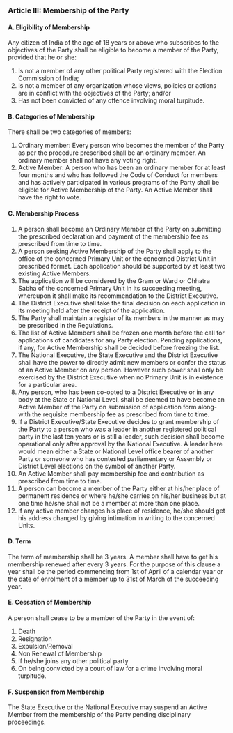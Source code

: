 ### Article III: Membership of the Party

#### A. Eligibility of Membership

Any citizen of India of the age of 18 years or above who subscribes to the objectives of the Party shall be eligible to become a member of the Party, provided that he or she:

1. Is not a member of any other political Party registered with the Election Commission of India;
1. Is not a member of any organization whose views, policies or actions are in conflict with the objectives of the Party; and/or
3. Has not been convicted of any offence involving moral turpitude.

#### B. Categories of Membership 

There shall be two categories of members:

1. Ordinary member: Every person who becomes the member of the Party as per the procedure prescribed shall be an ordinary member. An ordinary member shall not have any voting right.
1. Active Member: A person who has been an ordinary member for at least four months and who has followed the Code of Conduct for members and has actively participated in various programs of the Party shall be eligible for Active Membership of the Party. An Active Member shall have the right to vote.

#### C. Membership Process

1. A person shall become an Ordinary Member of the Party on submitting the prescribed declaration and payment of the membership fee as prescribed from time to time.
1. A person seeking Active Membership of the Party shall apply to the office of the concerned Primary Unit or the concerned District Unit in prescribed format. Each application should be supported by at least two existing Active Members.
1. The application will be considered by the Gram or Ward or Chhatra Sabha of the concerned Primary Unit in its succeeding meeting, whereupon it shall make its recommendation to the District Executive.
1. The District Executive shall take the final decision on each application in its meeting held after the receipt of the application.
1. The Party shall maintain a register of its members in the manner as may be prescribed in the Regulations.
1. The list of Active Members shall be frozen one month before the call for applications of candidates for any Party election. Pending applications, if any, for Active Membership shall be decided before freezing the list.
1. The National Executive, the State Executive and the District Executive shall have the power to directly admit new members or confer the status of an Active Member on any person. However such power shall only be exercised by the District Executive when no Primary Unit is in existence for a particular area.
1. Any person, who has been co-opted to a District Executive or in any body at the State or National Level, shall be deemed to have become an Active Member of the Party on submission of application form along-with the requisite membership fee as prescribed from time to time.
1. If a District Executive/State Executive decides to grant membership of the Party to a person who was a leader in another registered political party in the last ten years or is still a leader, such decision shall become operational only after approval by the National Executive. A leader here would mean either a State or National Level office bearer of another Party or someone who has contested parliamentary or Assembly or District Level elections on the symbol of another Party.
1. An Active Member shall pay membership fee and contribution as prescribed from time to time.
1. A person can become a member of the Party either at his/her place of permanent residence or where he/she carries on his/her business but at one time he/she shall not be a member at more than one place.
1. If any active member changes his place of residence, he/she should get his address changed by giving intimation in writing to the concerned Units.

#### D. Term
The term of membership shall be 3 years. A member shall have to get his membership renewed after every 3 years. For the purpose of this clause a year shall be the period commencing from 1st of April of a calendar year or the date of enrolment of a member up to 31st of March of the succeeding year.

#### E. Cessation of Membership

A person shall cease to be a member of the Party in the event of:

1. Death
1. Resignation
1. Expulsion/Removal
1. Non Renewal of Membership
1. If he/she joins any other political party
1. On being convicted by a court of law for a crime involving moral turpitude.

#### F. Suspension from Membership

The State Executive or the National Executive may suspend an Active Member from the membership of the Party pending disciplinary proceedings.
